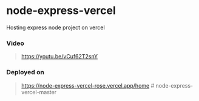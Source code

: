 # node-express-vercel
Hosting express node project on vercel

### Video
> https://youtu.be/vCuf62T2snY

### Deployed on
> https://node-express-vercel-rose.vercel.app/home
#   n o d e - e x p r e s s - v e r c e l - m a s t e r  
 